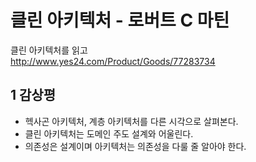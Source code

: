 # 클린 아키텍처 - 로버트 C 마틴


클린 아키텍처를 읽고   
http://www.yes24.com/Product/Goods/77283734

<!--more-->

## 1 감상평

- 헥사곤 아키텍처, 계층 아키텍처를 다른 시각으로 살펴본다.
- 클린 아키텍처는 도메인 주도 설계와 어울린다.
- 의존성은 설계이며 아키텍처는 의존성을 다룰 줄 알아야 한다.

